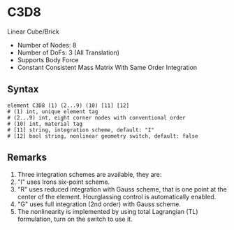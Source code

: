 # C3D8

Linear Cube/Brick

* Number of Nodes: 8
* Number of DoFs: 3 (All Translation)
* Supports Body Force
* Constant Consistent Mass Matrix With Same Order Integration

## Syntax

```
element C3D8 (1) (2...9) (10) [11] [12]
# (1) int, unique element tag
# (2...9) int, eight corner nodes with conventional order
# (10) int, material tag
# [11] string, integration scheme, default: "I"
# [12] bool string, nonlinear geometry switch, default: false
```

## Remarks

1. Three integration schemes are available, they are:
  1. "I" uses Irons six-point scheme.
  2. "R" uses reduced integration with Gauss scheme, that is one point at the center of the element. Hourglassing
     control is automatically enabled.
  3. "G" uses full integration (2nd order) with Gauss scheme.
2. The nonlinearity is implemented by using total Lagrangian (TL) formulation, turn on the switch to use it.
